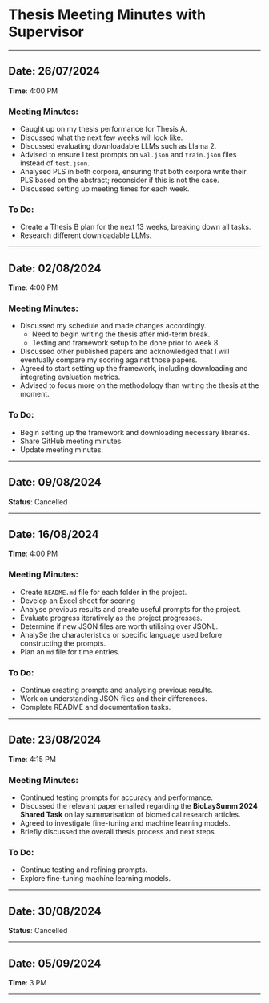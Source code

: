 # Thesis Meeting Minutes with Supervisor

---

## Date: 26/07/2024  
**Time**: 4:00 PM  

### Meeting Minutes:
- Caught up on my thesis performance for Thesis A.
- Discussed what the next few weeks will look like.
- Discussed evaluating downloadable LLMs such as Llama 2.
- Advised to ensure I test prompts on `val.json` and `train.json` files instead of `test.json`.
- Analysed PLS in both corpora, ensuring that both corpora write their PLS based on the abstract; reconsider if this is not the case.
- Discussed setting up meeting times for each week.

### To Do:
- Create a Thesis B plan for the next 13 weeks, breaking down all tasks.
- Research different downloadable LLMs.

---

## Date: 02/08/2024  
**Time**: 4:00 PM  

### Meeting Minutes:
- Discussed my schedule and made changes accordingly.
  - Need to begin writing the thesis after mid-term break.
  - Testing and framework setup to be done prior to week 8.
- Discussed other published papers and acknowledged that I will eventually compare my scoring against those papers.
- Agreed to start setting up the framework, including downloading and integrating evaluation metrics.
- Advised to focus more on the methodology than writing the thesis at the moment.

### To Do:
- Begin setting up the framework and downloading necessary libraries.
- Share GitHub meeting minutes.
- Update meeting minutes.

---

## Date: 09/08/2024  
**Status**: Cancelled  

---

## Date: 16/08/2024  
**Time**: 4:00 PM  

### Meeting Minutes:
- Create `README.md` file for each folder in the project.
- Develop an Excel sheet for scoring
- Analyse previous results and create useful prompts for the project.
- Evaluate progress iteratively as the project progresses.
- Determine if new JSON files are worth utilising over JSONL.
- AnalySe the characteristics or specific language used before constructing the prompts.
- Plan an `md` file for time entries.

### To Do:
- Continue creating prompts and analysing previous results.
- Work on understanding JSON files and their differences.
- Complete README and documentation tasks.

---

## Date: 23/08/2024  
**Time**: 4:15 PM  

### Meeting Minutes:
- Continued testing prompts for accuracy and performance.
- Discussed the relevant paper emailed regarding the **BioLaySumm 2024 Shared Task** on lay summarisation of biomedical research articles.
- Agreed to investigate fine-tuning and machine learning models.
- Briefly discussed the overall thesis process and next steps.

### To Do:
- Continue testing and refining prompts.
- Explore fine-tuning machine learning models.

---

## Date: 30/08/2024  
**Status**: Cancelled  

---

## Date: 05/09/2024  
**Time**: 3 PM  



---
